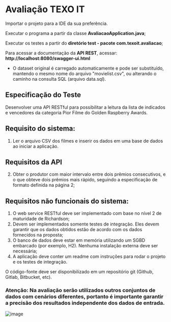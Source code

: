 # Avaliação TEXO IT

Importar o projeto para a IDE da sua preferência. 

Executar o programa a partir da classe <b>AvaliacaoApplication.java</b>;

Executar os testes a partir do <b>diretório test - pacote com.texoit.avaliacao</b>;

Para acessar a documentação da <b>API REST</b>, acessar: <b>http://localhost:8080/swagger-ui.html </b>

* O dataset original é carregado automaticamente e pode ser substituído, mantendo o mesmo nome do arquivo "movielist.csv", ou alterando o caminho na consulta SQL (arquivo data.sql).

## Especificação do Teste

Desenvolver uma API RESTful para possibilitar a leitura da lista de indicados e vencedores
da categoria Pior Filme do Golden Raspberry Awards.

## Requisito do sistema:
1) Ler o arquivo CSV dos filmes e inserir os dados em uma base de dados ao iniciar a
   aplicação.

## Requisitos da API
2) Obter o produtor com maior intervalo entre dois prêmios consecutivos, e o que
obteve dois prêmios mais rápido, seguindo a especificação de formato definida na
página 2;

## Requisitos não funcionais do sistema:

1) O web service RESTful deve ser implementado com base no nível 2 de maturidade
   de Richardson;
2) Devem ser implementados somente testes de integração. Eles devem garantir que
   os dados obtidos estão de acordo com os dados fornecidos na proposta;
3) O banco de dados deve estar em memória utilizando um SGBD embarcado (por
   exemplo, H2). Nenhuma instalação externa deve ser necessária;
4) A aplicação deve conter um readme com instruções para rodar o projeto e os
   testes de integração.

O código-fonte deve ser disponibilizado em um repositório git (Github, Gitlab, Bitbucket,
etc).

### Atenção: Na avaliação serão utilizados outros conjuntos de dados com cenários diferentes, portanto é importante garantir a precisão dos resultados independente dos dados de entrada.

![image](https://user-images.githubusercontent.com/11754255/138574124-2b2f005e-e153-4768-99cf-6944699eb2a8.png)
